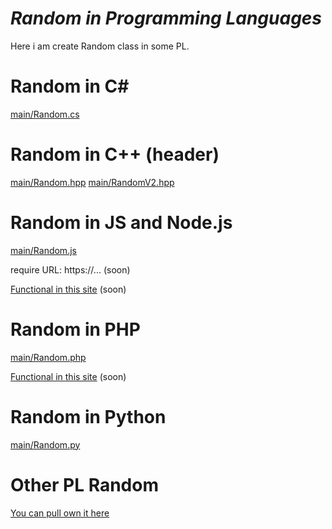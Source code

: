 # *Random in Programming Languages*
Here i am create Random class in some PL.
# Random in C#
[main/Random.cs](https://github.com/GDenisC/Random-in-PL/blob/main/Random.cs)
# Random in C++ (header)
[main/Random.hpp](https://github.com/GDenisC/Random-in-PL/blob/main/Random.hpp)
[main/RandomV2.hpp](https://github.com/GDenisC/Random-in-PL/blob/main/RandomV2.hpp)
# Random in JS and Node.js
[main/Random.js](https://github.com/GDenisC/Random-in-PL/blob/main/Random.js)

require URL: https://... (soon)

[Functional in this site](https://github.com/GDenisC/Random-in-PL/#js) (soon)
# Random in PHP
[main/Random.php](https://github.com/GDenisC/Random-in-PL/blob/main/Random.php)

[Functional in this site](https://github.com/GDenisC/Random-in-PL/#php) (soon)
# Random in Python
[main/Random.py](https://github.com/GDenisC/Random-in-PL/blob/main/Random.py)
# Other PL Random
[You can pull own it here](https://github.com/GDenisC/Random-in-PL/pulls)
